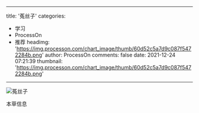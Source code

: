 
---
title: '菟丝子'
categories: 
 - 学习
 - ProcessOn
 - 推荐
headimg: 'https://img.processon.com/chart_image/thumb/60d52c5a7d9c087f5472284b.png'
author: ProcessOn
comments: false
date: 2021-12-24 07:21:39
thumbnail: 'https://img.processon.com/chart_image/thumb/60d52c5a7d9c087f5472284b.png'
---

<div>   
<img class="thumb" alt="菟丝子" src="https://img.processon.com/chart_image/thumb/60d52c5a7d9c087f5472284b.png" referrerpolicy="no-referrer">
<p>本草信息</p>  
</div>
            